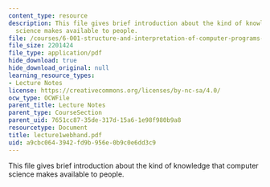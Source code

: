 ```yaml
---
content_type: resource
description: This file gives brief introduction about the kind of knowledge that computer
  science makes available to people.
file: /courses/6-001-structure-and-interpretation-of-computer-programs-spring-2005/a9cbc0643942fd9b956e0b9c0e6dd3c9_lecture1webhand.pdf
file_size: 2201424
file_type: application/pdf
hide_download: true
hide_download_original: null
learning_resource_types:
- Lecture Notes
license: https://creativecommons.org/licenses/by-nc-sa/4.0/
ocw_type: OCWFile
parent_title: Lecture Notes
parent_type: CourseSection
parent_uid: 7651cc87-35de-317d-15a6-1e98f980b9a8
resourcetype: Document
title: lecture1webhand.pdf
uid: a9cbc064-3942-fd9b-956e-0b9c0e6dd3c9
---
```

This file gives brief introduction about the kind of knowledge that computer science makes available to people.